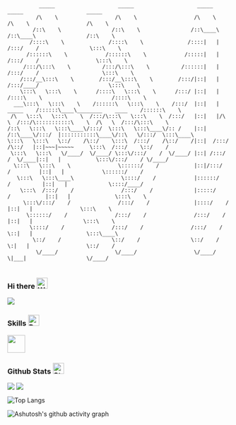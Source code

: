 ```plain

          _____                    _____                    _____                    _____                    _____          
         /\    \                  /\    \                  /\    \                  /\    \                  /\    \         
        /::\    \                /::\    \                /::\____\                /::\____\                /::\    \        
       /::::\    \              /::::\    \              /::::|   |               /:::/    /                \:::\    \       
      /::::::\    \            /::::::\    \            /:::::|   |              /:::/    /                  \:::\    \      
     /:::/\:::\    \          /:::/\:::\    \          /::::::|   |             /:::/    /                    \:::\    \     
    /:::/__\:::\    \        /:::/__\:::\    \        /:::/|::|   |            /:::/____/                      \:::\    \    
    \:::\   \:::\    \      /::::\   \:::\    \      /:::/ |::|   |           /::::\    \                      /::::\    \   
  ___\:::\   \:::\    \    /::::::\   \:::\    \    /:::/  |::|   | _____    /::::::\____\________    ____    /::::::\    \  
 /\   \:::\   \:::\    \  /:::/\:::\   \:::\    \  /:::/   |::|   |/\    \  /:::/\:::::::::::\    \  /\   \  /:::/\:::\    \ 
/::\   \:::\   \:::\____\/:::/  \:::\   \:::\____\/:: /    |::|   /::\____\/:::/  |:::::::::::\____\/::\   \/:::/  \:::\____\
\:::\   \:::\   \::/    /\::/    \:::\  /:::/    /\::/    /|::|  /:::/    /\::/   |::|~~~|~~~~~     \:::\  /:::/    \::/    /
 \:::\   \:::\   \/____/  \/____/ \:::\/:::/    /  \/____/ |::| /:::/    /  \/____|::|   |           \:::\/:::/    / \/____/ 
  \:::\   \:::\    \               \::::::/    /           |::|/:::/    /         |::|   |            \::::::/    /          
   \:::\   \:::\____\               \::::/    /            |::::::/    /          |::|   |             \::::/____/           
    \:::\  /:::/    /               /:::/    /             |:::::/    /           |::|   |              \:::\    \           
     \:::\/:::/    /               /:::/    /              |::::/    /            |::|   |               \:::\    \          
      \::::::/    /               /:::/    /               /:::/    /             |::|   |                \:::\    \         
       \::::/    /               /:::/    /               /:::/    /              \::|   |                 \:::\____\        
        \::/    /                \::/    /                \::/    /                \:|   |                  \::/    /        
         \/____/                  \/____/                  \/____/                  \|___|                   \/____/         
                                                                                                                             

```

### Hi there <img src="https://raw.githubusercontent.com/Tarikul-Islam-Anik/Animated-Fluent-Emojis/master/Emojis/Hand%20gestures/Waving%20Hand.png" alt="Waving Hand" width="25" height="25" />

<picture>
  <source media="(prefers-color-scheme: dark)" srcset="https://readme-typing-svg.demolab.com?font=Nothing+You+Could+Do&size=22&pause=1000&color=FFFFFF&width=500&lines=where+creativity+meets+code" />
  <source media="(prefers-color-scheme: light)" srcset="https://readme-typing-svg.demolab.com?font=Nothing+You+Could+Do&size=22&pause=1000&color=000000&width=500&lines=where+creativity+meets+code" />
  <img src="https://readme-typing-svg.demolab.com?font=Nothing+You+Could+Do&size=22&pause=1000&color=000000&width=500&lines=where+creativity+meets+code" />
</picture>

### Skills <img src="https://raw.githubusercontent.com/Tarikul-Islam-Anik/Animated-Fluent-Emojis/master/Emojis/Travel%20and%20places/Rocket.png" alt="Rocket" width="25" height="25" />

<p align="left">
  <a href="https://skillicons.dev">
    <img src="https://skillicons.dev/icons?i=js,ts,vue,vite,webpack,nodejs,vscode,notion&theme=light" height="40" />
  </a>
</p>

### Github Stats <img src="https://raw.githubusercontent.com/Tarikul-Islam-Anik/Animated-Fluent-Emojis/master/Emojis/Travel%20and%20places/Star.png" alt="Star" width="25" height="25" />

<div>
  <img align="top" src="https://github-readme-stats.vercel.app/api/top-langs/?username=sankigan&layout=compact" />
  <img align="top" src="https://github-readme-stats.vercel.app/api?username=sankigan&show_icons=true" />
</div>

![Top Langs](https://github-readme-stats.vercel.app/api/top-langs/?username=sankigan&layout=compact)

<!-- ![GitHub stats](https://github-readme-stats.vercel.app/api?username=sankigan&show_icons=true&theme=) -->

![Ashutosh's github activity graph](https://github-readme-activity-graph.vercel.app/graph?username=sankigan&theme=vue&hide_border=true)
